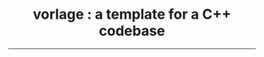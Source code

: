 <!---------------------------------------------------------------------------->
<!-- SPDX-License-Identifier: "Apache-2.0 OR MIT"                           -->
<!-- Copyright (C) 2020, Jayesh Badwaik <jayesh@badwaik.in>                 -->
<!---------------------------------------------------------------------------->
<div align="center">

# vorlage : a template for a C++ codebase
-------

</div>
